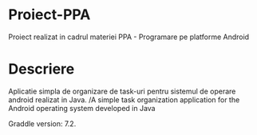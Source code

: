 # Proiect-PPA
Proiect realizat in cadrul materiei PPA - Programare pe platforme Android

# Descriere
Aplicatie simpla de organizare de task-uri pentru sistemul de operare android realizat in Java. /A simple task organization application for the Android operating system developed in Java

Graddle version: 7.2.
